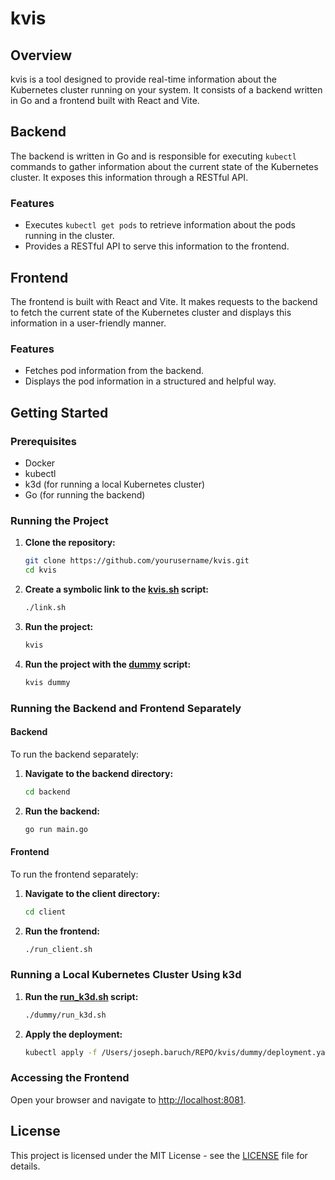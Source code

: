 # kvis

## Overview

kvis is a tool designed to provide real-time information about the Kubernetes cluster running on your system. It consists of a backend written in Go and a frontend built with React and Vite.

## Backend

The backend is written in Go and is responsible for executing `kubectl` commands to gather information about the current state of the Kubernetes cluster. It exposes this information through a RESTful API.

### Features

- Executes `kubectl get pods` to retrieve information about the pods running in the cluster.
- Provides a RESTful API to serve this information to the frontend.

## Frontend

The frontend is built with React and Vite. It makes requests to the backend to fetch the current state of the Kubernetes cluster and displays this information in a user-friendly manner.

### Features

- Fetches pod information from the backend.
- Displays the pod information in a structured and helpful way.

## Getting Started

### Prerequisites

- Docker
- kubectl
- k3d (for running a local Kubernetes cluster)
- Go (for running the backend)

### Running the Project

1. **Clone the repository:**

    ```sh
    git clone https://github.com/yourusername/kvis.git
    cd kvis
    ```

2. **Create a symbolic link to the [kvis.sh](http://_vscodecontentref_/2) script:**

    ```sh
    ./link.sh
    ```

3. **Run the project:**

    ```sh
    kvis
    ```

4. **Run the project with the [dummy](http://_vscodecontentref_/3) script:**

    ```sh
    kvis dummy
    ```

### Running the Backend and Frontend Separately

#### Backend

To run the backend separately:

1. **Navigate to the backend directory:**

    ```sh
    cd backend
    ```

2. **Run the backend:**

    ```sh
    go run main.go
    ```

#### Frontend

To run the frontend separately:

1. **Navigate to the client directory:**

    ```sh
    cd client
    ```

2. **Run the frontend:**

    ```sh
    ./run_client.sh
    ```

### Running a Local Kubernetes Cluster Using k3d

1. **Run the [run_k3d.sh](http://_vscodecontentref_/4) script:**

    ```sh
    ./dummy/run_k3d.sh
    ```

2. **Apply the deployment:**

    ```sh
    kubectl apply -f /Users/joseph.baruch/REPO/kvis/dummy/deployment.yaml
    ```

### Accessing the Frontend

Open your browser and navigate to [http://localhost:8081](http://_vscodecontentref_/5).

## License

This project is licensed under the MIT License - see the [LICENSE](http://_vscodecontentref_/6) file for details.